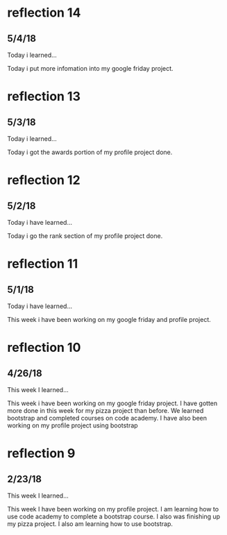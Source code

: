 # reflection 14
## 5/4/18

Today i learned...

Today i put more infomation into my google friday project.



# reflection 13
## 5/3/18

Today i learned...

Today i got the awards portion of my profile project done.



# reflection 12
## 5/2/18

Today i have learned...

Today i go the rank section of my profile project done.



# reflection 11
## 5/1/18

Today i have learned...

This week i have been working on my google friday and profile project.



# reflection 10
## 4/26/18

This week I learned...

This week i have been working on my google friday project. I have gotten more done in this week for my pizza project than before. We learned bootstrap and completed courses on code academy. I have also been working on my profile project using bootstrap



# reflection 9
## 2/23/18

This week I learned...

This week I have been working on my profile project. I am learning how to use code academy to complete a bootstrap course. I also was finishing up my pizza project. I also am learning how to use bootstrap.
